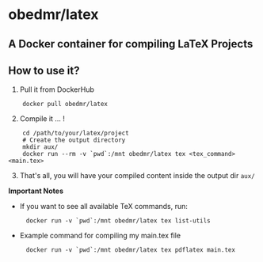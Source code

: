 obedmr/latex
=======================
A Docker container for compiling LaTeX Projects
-----------------------

How to use it?
--------------

1. Pull it from DockerHub
```
	docker pull obedmr/latex
```

2. Compile it ... !
```
	cd /path/to/your/latex/project
	# Create the output directory
	mkdir aux/
	docker run --rm -v `pwd`:/mnt obedmr/latex tex <tex_command> <main.tex>
```

3. That's all, you will have your compiled content inside the output dir ``aux/``


**Important Notes**
- If you want to see all available TeX commands, run:
```
	 docker run -v `pwd`:/mnt obedmr/latex tex list-utils
```
- Example command for compiling my main.tex file
```
	 docker run -v `pwd`:/mnt obedmr/latex tex pdflatex main.tex
```
